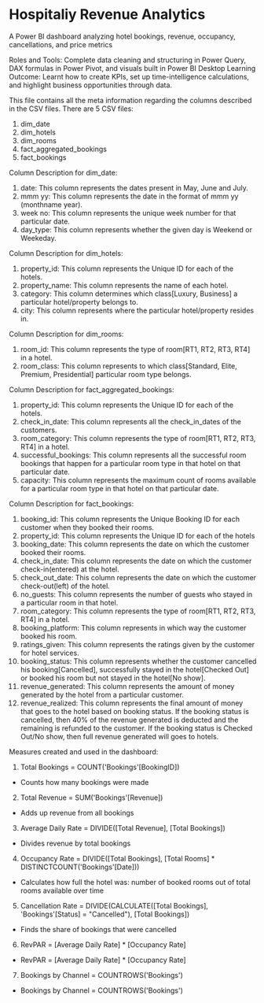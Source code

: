 # Hospitaliy Revenue Analytics
A Power BI dashboard analyzing hotel bookings, revenue, occupancy, cancellations, and price metrics

Roles and Tools: Complete data cleaning and structuring in Power Query, DAX formulas in Power Pivot, and visuals built in Power BI Desktop
Learning Outcome: Learnt how to create KPIs, set up time-intelligence calculations, and highlight business opportunities through data.

This file contains all the meta information regarding the columns described in the CSV files. There are 5 CSV files:
1. dim_date
2. dim_hotels
3. dim_rooms
4. fact_aggregated_bookings
5. fact_bookings


Column Description for dim_date:
1. date: This column represents the dates present in May, June and July.
2. mmm yy: This column represents the date in the format of mmm yy (monthname year).
3. week no: This column represents the unique week number for that particular date.
4. day_type: This column represents whether the given day is Weekend or Weekeday.


Column Description for dim_hotels:
1. property_id: This column represents the Unique ID for each of the hotels.
2. property_name: This column represents the name of each hotel.
3. category: This column determines which class[Luxury, Business] a particular hotel/property belongs to. 
4. city: This column represents where the particular hotel/property resides in.


Column Description for dim_rooms:
1. room_id: This column represents the type of room[RT1, RT2, RT3, RT4] in a hotel.
2. room_class: This column represents to which class[Standard, Elite, Premium, Presidential] particular room type belongs.


Column Description for fact_aggregated_bookings:
1. property_id: This column represents the Unique ID for each of the hotels.
2. check_in_date: This column represents all the check_in_dates of the customers.
3. room_category: This column represents the type of room[RT1, RT2, RT3, RT4] in a hotel.
4. successful_bookings: This column represents all the successful room bookings that happen for a particular room type in that hotel on that particular date.
5. capacity: This column represents the maximum count of rooms available for a particular room type in that hotel on that particular date.


Column Description for fact_bookings:
1. booking_id: This column represents the Unique Booking ID for each customer when they booked their rooms.
2. property_id: This column represents the Unique ID for each of the hotels
3. booking_date: This column represents the date on which the customer booked their rooms.
4. check_in_date: This column represents the date on which the customer check-in(entered) at the hotel.
5. check_out_date: This column represents the date on which the customer check-out(left) of the hotel.
6. no_guests: This column represents the number of guests who stayed in a particular room in that hotel.
7. room_category: This column represents the type of room[RT1, RT2, RT3, RT4] in a hotel.
8. booking_platform: This column represents in which way the customer booked his room.
9. ratings_given: This column represents the ratings given by the customer for hotel services.
10. booking_status: This column represents whether the customer cancelled his booking[Cancelled], successfully stayed in the hotel[Checked Out] or booked his room but not stayed in the hotel[No show].
11. revenue_generated: This column represents the amount of money generated by the hotel from a particular customer.
12. revenue_realized: This column represents the final amount of money that goes to the hotel based on booking status. If the booking status is cancelled, then 40% of the revenue generated is deducted and the remaining is refunded to the customer. If the booking status is Checked Out/No show, then full revenue generated will goes to hotels.


Measures created and used in the dashboard: 
1. Total Bookings = COUNT('Bookings'[BookingID])
  - Counts how many bookings were made
2. Total Revenue = SUM('Bookings'[Revenue])
  - Adds up revenue from all bookings
3. Average Daily Rate = DIVIDE([Total Revenue], [Total Bookings])
  - Divides revenue by total bookings
4. Occupancy Rate = DIVIDE([Total Bookings], [Total Rooms] * DISTINCTCOUNT('Bookings'[Date]))
  - Calculates how full the hotel was: number of booked rooms out of total rooms available over time
5. Cancellation Rate = DIVIDE(CALCULATE([Total Bookings], 'Bookings'[Status] = "Cancelled"), [Total Bookings])
  -  Finds the share of bookings that were cancelled
6. RevPAR = [Average Daily Rate] * [Occupancy Rate]
  - RevPAR = [Average Daily Rate] * [Occupancy Rate]
7. Bookings by Channel = COUNTROWS('Bookings')
  - Bookings by Channel = COUNTROWS('Bookings')





